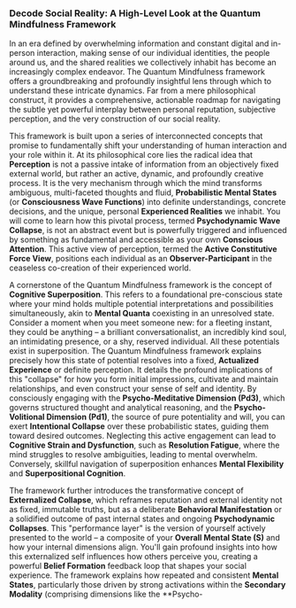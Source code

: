 ### Decode Social Reality: A High-Level Look at the Quantum Mindfulness Framework

In an era defined by overwhelming information and constant digital and in-person interaction, making sense of our individual identities, the people around us, and the shared realities we collectively inhabit has become an increasingly complex endeavor. The Quantum Mindfulness framework offers a groundbreaking and profoundly insightful lens through which to understand these intricate dynamics. Far from a mere philosophical construct, it provides a comprehensive, actionable roadmap for navigating the subtle yet powerful interplay between personal reputation, subjective perception, and the very construction of our social reality.

This framework is built upon a series of interconnected concepts that promise to fundamentally shift your understanding of human interaction and your role within it. At its philosophical core lies the radical idea that **Perception** is not a passive intake of information from an objectively fixed external world, but rather an active, dynamic, and profoundly creative process. It is the very mechanism through which the mind transforms ambiguous, multi-faceted thoughts and fluid, **Probabilistic Mental States** (or **Consciousness Wave Functions**) into definite understandings, concrete decisions, and the unique, personal **Experienced Realities** we inhabit. You will come to learn how this pivotal process, termed **Psychodynamic Wave Collapse**, is not an abstract event but is powerfully triggered and influenced by something as fundamental and accessible as your own **Conscious Attention**. This active view of perception, termed the **Active Constitutive Force View**, positions each individual as an **Observer-Participant** in the ceaseless co-creation of their experienced world.

A cornerstone of the Quantum Mindfulness framework is the concept of **Cognitive Superposition**. This refers to a foundational pre-conscious state where your mind holds multiple potential interpretations and possibilities simultaneously, akin to **Mental Quanta** coexisting in an unresolved state. Consider a moment when you meet someone new: for a fleeting instant, they could be anything – a brilliant conversationalist, an incredibly kind soul, an intimidating presence, or a shy, reserved individual. All these potentials exist in superposition. The Quantum Mindfulness framework explains precisely how this state of potential resolves into a fixed, **Actualized Experience** or definite perception. It details the profound implications of this "collapse" for how you form initial impressions, cultivate and maintain relationships, and even construct your sense of self and identity. By consciously engaging with the **Psycho-Meditative Dimension (Pd3)**, which governs structured thought and analytical reasoning, and the **Psycho-Volitional Dimension (Pd1)**, the source of pure potentiality and will, you can exert **Intentional Collapse** over these probabilistic states, guiding them toward desired outcomes. Neglecting this active engagement can lead to **Cognitive Strain and Dysfunction**, such as **Resolution Fatigue**, where the mind struggles to resolve ambiguities, leading to mental overwhelm. Conversely, skillful navigation of superposition enhances **Mental Flexibility** and **Superpositional Cognition**.

The framework further introduces the transformative concept of **Externalized Collapse**, which reframes reputation and external identity not as fixed, immutable truths, but as a deliberate **Behavioral Manifestation** or a solidified outcome of past internal states and ongoing **Psychodynamic Collapses**. This "performance layer" is the version of yourself actively presented to the world – a composite of your **Overall Mental State (S)** and how your internal dimensions align. You'll gain profound insights into how this externalized self influences how others perceive you, creating a powerful **Belief Formation** feedback loop that shapes your social experience. The framework explains how repeated and consistent **Mental States**, particularly those driven by strong activations within the **Secondary Modality** (comprising dimensions like the **Psycho-
